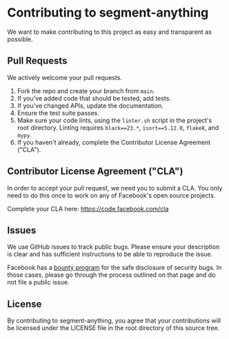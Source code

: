 # Contributing to segment-anything

We want to make contributing to this project as easy and transparent as possible.

## Pull Requests

We actively welcome your pull requests.

1. Fork the repo and create your branch from `main`.
2. If you've added code that should be tested, add tests.
3. If you've changed APIs, update the documentation.
4. Ensure the test suite passes.
5. Make sure your code lints, using the `linter.sh` script in the project's root directory. Linting
   requires `black==23.*`, `isort==5.12.0`, `flake8`, and `mypy`.
6. If you haven't already, complete the Contributor License Agreement ("CLA").

## Contributor License Agreement ("CLA")

In order to accept your pull request, we need you to submit a CLA. You only need to do this once to work on any of
Facebook's open source projects.

Complete your CLA here: <https://code.facebook.com/cla>

## Issues

We use GitHub issues to track public bugs. Please ensure your description is clear and has sufficient instructions to be
able to reproduce the issue.

Facebook has a [bounty program](https://www.facebook.com/whitehat/) for the safe disclosure of security bugs. In those
cases, please go through the process outlined on that page and do not file a public issue.

## License

By contributing to segment-anything, you agree that your contributions will be licensed under the LICENSE file in the
root directory of this source tree.
